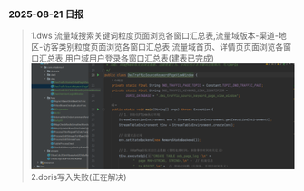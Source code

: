 ### 2025-08-21 日报
>1.dws 流量域搜索关键词粒度页面浏览各窗口汇总表,流量域版本-渠道-地区-访客类别粒度页面浏览各窗口汇总表
流量域首页、详情页页面浏览各窗口汇总表,用户域用户登录各窗口汇总表(建表已完成)
![img_2.png](../doc/0821_01.png)
> 2.doris写入失败(正在解决)
